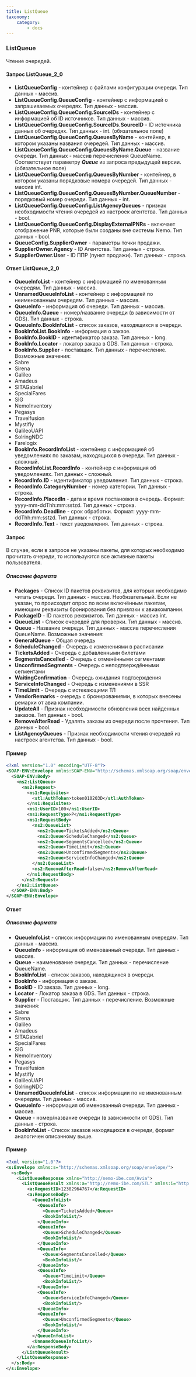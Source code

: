 ```yaml
---
title: ListQueue
taxonomy:
    category:
        - docs
---
```


### ListQueue

Чтение очередей. 

#### Запрос ListQueue_2_0
- **ListQueueConfig** - контейнер с файлами конфигурации очереди. Тип данных - массив.
- **ListQueueConfig.QueueConfig** - контейнер с информацией о запрашиваемых очередях. Тип данных - массив.
- **ListQueueConfig.QueueConfig.SourceIDs** - контейнер с информацией об ID источников. Тип данных - массив.
- **ListQueueConfig.QueueConfig.SourceIDs.SourceID** - ID источника данных об очередях. Тип данных - int. (обязательное поле)
- **ListQueueConfig.QueueConfig.QueuesByName** - контейнер, в котором указаны названия очередей. Тип данных - массив. 
- **ListQueueConfig.QueueConfig.QueuesByName.Queue** - название очереди. Тип данных - массив перечисления QueueName. Соответствует параметру _**Queue**_ из запроса предыдущей версии.  (обязательное поле)
- **ListQueueConfig.QueueConfig.QueuesByNumber** - контейнер, в котором указаны порядковые номера очередей.  Тип данных  - массив int.
- **ListQueueConfig.QueueConfig.QueuesByNumber.QueueNumber** - порядковый номер очереди. Тип данных - int. 
- **ListQueueConfig.QueueConfig.ListAgencyQueues** - признак необходимости чтения очередей из настроек агентства. Тип данных - bool. 
- **ListQueueConfig.QueueConfig.DisplayExternalPNRs** - включает отображение PNR, которые были созданы вне системы Nemo. Тип данных - bool.
- **QueueConfig.SupplierOwner** - параметры точки продажи.
- **SupplierOwner.Agency** - ID Агентства. Тип данных - строка.
- **SupplierOwner.User** - ID ППР (пункт продажи). Тип данных - строка. 

#### Ответ ListQueue_2_0
-   **QueueInfoList** - контейнер с информацией по именованным очередям. Тип данных - массив.
-   **UnnamedQueueInfoList** - контейнер с информацией по неименованным очередям. Тип данных - массив.
-   **QueueInfo** - информация об очереди. Тип данных - массив.
-   **QueueInfo.Queue** - номер/название очереди (в зависимости от GDS). Тип данных - строка.
-   **QueueInfo.BookInfoList** - список заказов, находящихся в очереди.
-   **BookInfoList.BookInfo** - информация о заказе.
-   **BookInfo.BookID** - идентификатор заказа. Тип данных - long.
-   **BookInfo.Locator** - локатор заказа в GDS. Тип данных - строка.
-   **BookInfo.Supplier** - поставщик. Тип данных - перечисление. Возможные значения:
 -   Sabre
 -   Sirena
 -   Galileo
 -   Amadeus
 -   SITAGabriel
 -   SpecialFares
 -   SIG
 -   NemoInventory
 -   Pegasys
 -   Travelfusion
 -   Mystifly
 -   GalileoUAPI
 -   SolringNDC
 -   Farelogix
-   **BookInfo.RecordInfoList** - контейнер с информацией об уведомлениях по заказам, находящихся в очереди. Тип данных - сложный. 
-   **RecordInfoList.RecordInfo** - контейнер с информация об уведомлениях. Тип данных - сложный.
-   **RecordInfo.ID** - идентификатор уведомления. Тип данных - строка.
-   **RecordInfo.CategoryNumber** - номер категории. Тип данных - строка.
-   **RecordInfo.PlacedIn** - дата и время постановки в очередь. Формат: yyyy-mm-ddThh:mm:sstzd. Тип данных - строка.
-   **RecordInfo.Deadline** - срок обработки. Формат: yyyy-mm-ddThh:mm:sstzd. Тип данных - строка.
-   **RecordInfo.Text** - текст уведомления. Тип данных - строка.  

#### Запрос

В случае, если в запросе не указаны пакеты, для которых необходимо прочитать очереди, то используются все активные пакеты пользователя.

##### Описание формата

-   **Packages** - Список ID пакетов реквизитов, для которых необходимо читать очереди. Тип данных - массив. Необязательный. Если не указан, то происходит опрос по всем включённым пакетам, имеющим реквизиты бронирования без привязки к авиакомпании.
-   **PackageID** - ID пакетов реквизитов. Тип данных - массив int.
-   **QueueList** - Список очередей для проверки. Тип данных - массив.
-   **Queue** - Название очереди. Тип данных - массив перечисления QueueName. Возможные значения:
 -   **GeneralQueue** - Общая очередь
 -   **ScheduleChanged** - Очередь с изменениями в расписании
 -   **TicketsAdded** - Очередь с добавленными билетами
 -   **SegmentsCancelled** - Очередь с отменёнными сегментами
 -   **UnconfirmedSegments** - Очередь с неподтверждёнными сегментами
 -   **WaitingConfirmation** - Очередь ожидания подтверждения
 -   **ServiceInfoChanged** - Очередь с изменениями в SSR
 -   **TimeLimit** - Очередь с истекающими ТЛ
 -   **VendorRemarks** - очередь с бронированиями, в которых внесены ремарки от авиа компании.
-   **UpdateAll** - Признак необходимости обновления всех найденных заказов. Тип данных - bool.
-   **RemoveAfterRead** - Удалять заказы из очереди после прочтения. Тип данных - bool.
-   **ListAgencyQueues** - Признак необходимости чтения очередей из настроек агентства. Тип данных - bool.

#### Пример
```xml
<?xml version="1.0" encoding="UTF-8"?>
<SOAP-ENV:Envelope xmlns:SOAP-ENV="http://schemas.xmlsoap.org/soap/envelope/" xmlns:ns1="http://nemo-ibe.com/STL" xmlns:ns2="http://nemo-ibe.com/Avia">
  <SOAP-ENV:Body>
    <ns2:ListQueue>
      <ns2:Request>
        <ns1:Requisites>
          <stl:AuthToken>token010203D</stl:AuthToken>
        </ns1:Requisites>
        <ns1:UserID>100</ns1:UserID>
        <ns1:RequestType>P</ns1:RequestType>
        <ns1:RequestBody>
          <ns2:QueueList>
            <ns2:Queue>TicketsAdded</ns2:Queue>
            <ns2:Queue>ScheduleChanged</ns2:Queue>
            <ns2:Queue>SegmentsCancelled</ns2:Queue>
            <ns2:Queue>TimeLimit</ns2:Queue>
            <ns2:Queue>UnconfirmedSegments</ns2:Queue>
            <ns2:Queue>ServiceInfoChanged</ns2:Queue>
          </ns2:QueueList>
          <ns2:RemoveAfterRead>false</ns2:RemoveAfterRead>
        </ns1:RequestBody>
      </ns2:Request>
    </ns2:ListQueue>
  </SOAP-ENV:Body>
</SOAP-ENV:Envelope>
```
#### Ответ

##### Описание формата

-   **QueueInfoList** - список информации по именованным очередям. Тип данных - массив.
-   **QueueInfo** - информация об именованный очереди. Тип данных - массив.
-   **Queue** - наименование очереди. Тип данных - перечисление QueueName.
-   **BookInfoList** - список заказов, находящихся в очереди.
-   **BookInfo** - информация о заказе.
-   **BookID** - ID заказа. Тип данных - long.
-   **Locator** - Локатор заказа в GDS. Тип данных - строка.
-   **Supplier** - Поставщик. Тип данных - перечисление. Возможные значения:
 -   Sabre
 -   Sirena
 -   Galileo
 -   Amadeus
 -   SITAGabriel
 -   SpecialFares
 -   SIG
 -   NemoInventory
 -   Pegasys
 -   Travelfusion
 -   Mystifly
 -   GalileoUAPI
 -   SolringNDC
-   **UnnamedQueueInfoList** - список информации по не именованным очередям. Тип данных - массив.
-   **QueueInfo** - информация об именованный очереди. Тип данных - массив.
-   **Queue** - номер/название очереди (в зависимости от GDS). Тип данных - строка.
-   **BookInfoList** - Список заказов находящихся в очереди, формат аналогичен описанному выше.

#### Пример
```xml
<?xml version="1.0"?>
<s:Envelope xmlns:s="http://schemas.xmlsoap.org/soap/envelope/">
  <s:Body>
    <ListQueueResponse xmlns="http://nemo-ibe.com/Avia">
      <ListQueueResult xmlns:a="http://nemo-ibe.com/STL" xmlns:i="http://www.w3.org/2001/XMLSchema-instance">
        <a:RequestID>12302964767</a:RequestID>
        <a:ResponseBody>
          <QueueInfoList>
            <QueueInfo>
              <Queue>TicketsAdded</Queue>
              <BookInfoList/>
            </QueueInfo>
            <QueueInfo>
              <Queue>ScheduleChanged</Queue>
              <BookInfoList/>
            </QueueInfo>
            <QueueInfo>
              <Queue>SegmentsCancelled</Queue>
              <BookInfoList/>
            </QueueInfo>
            <QueueInfo>
              <Queue>TimeLimit</Queue>
              <BookInfoList/>
            </QueueInfo>
            <QueueInfo>
              <Queue>ServiceInfoChanged</Queue>
              <BookInfoList/>
            </QueueInfo>
            <QueueInfo>
              <Queue>UnconfirmedSegments</Queue>
              <BookInfoList/>
            </QueueInfo>
          </QueueInfoList>
          <UnnamedQueueInfoList/>
        </a:ResponseBody>
      </ListQueueResult>
    </ListQueueResponse>
  </s:Body>
</s:Envelope>
```